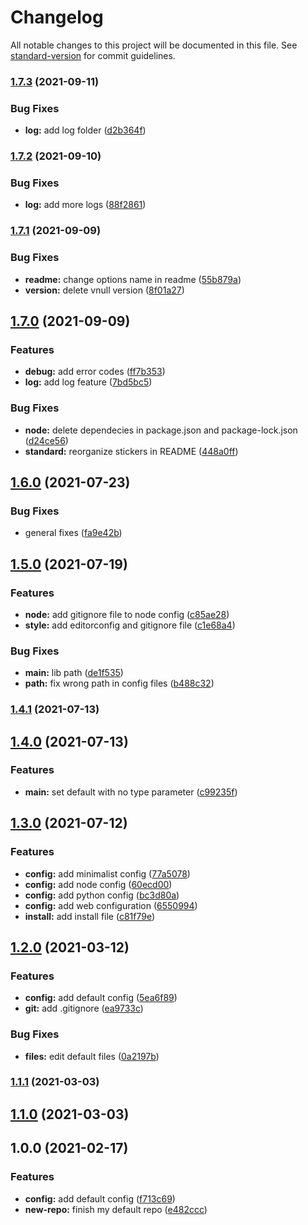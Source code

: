 # Changelog

All notable changes to this project will be documented in this file. See [standard-version](https://github.com/conventional-changelog/standard-version) for commit guidelines.

### [1.7.3](https://github.com/LuckJMG/newrepo/compare/v1.7.2...v1.7.3) (2021-09-11)


### Bug Fixes

* **log:** add log folder ([d2b364f](https://github.com/LuckJMG/newrepo/commit/d2b364f67e484455d3fb33dd4399b33b06fe8743))

### [1.7.2](https://github.com/LuckJMG/newrepo/compare/v1.7.1...v1.7.2) (2021-09-10)


### Bug Fixes

* **log:** add more logs ([88f2861](https://github.com/LuckJMG/newrepo/commit/88f2861068c10fd425a67f4452d674ceb09abd62))

### [1.7.1](https://github.com/LuckJMG/newrepo/compare/v1.7.0...v1.7.1) (2021-09-09)


### Bug Fixes

* **readme:** change options name in readme ([55b879a](https://github.com/LuckJMG/newrepo/commit/55b879ab9d7b4de9e6d14edf2ad1d79548e8c7a5))
* **version:** delete vnull version ([8f01a27](https://github.com/LuckJMG/newrepo/commit/8f01a27172adce78f78c17b38c8930ce44765a32))

## [1.7.0](https://github.com/LuckJMG/newrepo/compare/v1.6.0...v1.7.0) (2021-09-09)


### Features

* **debug:** add error codes ([ff7b353](https://github.com/LuckJMG/newrepo/commit/ff7b35394875ada9a7670f41efb3f0b51d82d03f))
* **log:** add log feature ([7bd5bc5](https://github.com/LuckJMG/newrepo/commit/7bd5bc552ef83415fb76bdb878ef3e26bc9ddc8b))


### Bug Fixes

* **node:** delete dependecies in package.json and package-lock.json ([d24ce56](https://github.com/LuckJMG/newrepo/commit/d24ce56d2ce3d3c77b9ba562fe0e507c8908b84a))
* **standard:** reorganize stickers in README ([448a0ff](https://github.com/LuckJMG/newrepo/commit/448a0ff4dc25a167f04db8453d41c41943ba8c3c))

## [1.6.0](https://github.com/LuckJMG/newrepo/compare/v1.5.0...v1.6.0) (2021-07-23)


### Bug Fixes

* general fixes ([fa9e42b](https://github.com/LuckJMG/newrepo/commit/fa9e42bfe60b1577ccf3f5e8e26e4ae30fd472c4))

## [1.5.0](https://github.com/LuckJMG/New-Repo/compare/v1.4.1...v1.5.0) (2021-07-19)


### Features

* **node:** add gitignore file to node config ([c85ae28](https://github.com/LuckJMG/New-Repo/commit/c85ae2849dd97ce80d946e4884785988014f8572))
* **style:** add editorconfig and gitignore file ([c1e68a4](https://github.com/LuckJMG/New-Repo/commit/c1e68a4962299c1f9d4f290b914d16d4d550f2b2))


### Bug Fixes

* **main:** lib path ([de1f535](https://github.com/LuckJMG/New-Repo/commit/de1f535cb9052346e561d36f58673c2b16ab9de6))
* **path:** fix wrong path in config files ([b488c32](https://github.com/LuckJMG/New-Repo/commit/b488c32e67e38c8bf0fa88ee0ea8afa92f1f4a31))

### [1.4.1](https://github.com/LuckJMG/New-Repo/compare/v1.4.0...v1.4.1) (2021-07-13)

## [1.4.0](https://github.com/LuckJMG/New-Repo/compare/v1.3.0...v1.4.0) (2021-07-13)


### Features

* **main:** set default with no type parameter ([c99235f](https://github.com/LuckJMG/New-Repo/commit/c99235ff841d7d14fe003c6a504af10310324db3))

## [1.3.0](https://github.com/LuckJMG/New-Repo/compare/v1.2.0...v1.3.0) (2021-07-12)


### Features

* **config:** add minimalist config ([77a5078](https://github.com/LuckJMG/New-Repo/commit/77a5078fd077c9c254d32e5f3eddfdda87ad5b5a))
* **config:** add node config ([60ecd00](https://github.com/LuckJMG/New-Repo/commit/60ecd002821f34167c655d6d9d7cfb2138fbcb1d))
* **config:** add python config ([bc3d80a](https://github.com/LuckJMG/New-Repo/commit/bc3d80a773bcba0ab3035abffb1c3c58e2a262e6))
* **config:** add web configuration ([6550994](https://github.com/LuckJMG/New-Repo/commit/655099461cf8501572a50668537a39e4d8255dd1))
* **install:** add install file ([c81f79e](https://github.com/LuckJMG/New-Repo/commit/c81f79e32557f1268acbf464bf57dd6bcc2f155a))

## [1.2.0](https://github.com/LuckJMG/New-Repo/compare/v1.1.1...v1.2.0) (2021-03-12)


### Features

* **config:** add default config ([5ea6f89](https://github.com/LuckJMG/New-Repo/commit/5ea6f89d0080f623c2ebda4ca7f33b568091f332))
* **git:** add .gitignore ([ea9733c](https://github.com/LuckJMG/New-Repo/commit/ea9733c7aa92715dcbbf3e2840921b58373f7310))


### Bug Fixes

* **files:** edit default files ([0a2197b](https://github.com/LuckJMG/New-Repo/commit/0a2197bb9111b14d8b14ebe151a0b1542ced5137))

### [1.1.1](https://github.com/LuckJMG/New-Repo/compare/v1.1.0...v1.1.1) (2021-03-03)

## [1.1.0](https://github.com/LuckJMG/New-Repo/compare/v1.0.0...v1.1.0) (2021-03-03)

## 1.0.0 (2021-02-17)


### Features

* **config:** add default config ([f713c69](https://github.com/LuckJMG/New-Repo/commit/f713c691a2fab52a9c2f4a878d325b9920829ff5))
* **new-repo:** finish my default repo ([e482ccc](https://github.com/LuckJMG/New-Repo/commit/e482ccc1a9e85cb311a987bf0384c95af60e2fcf))
